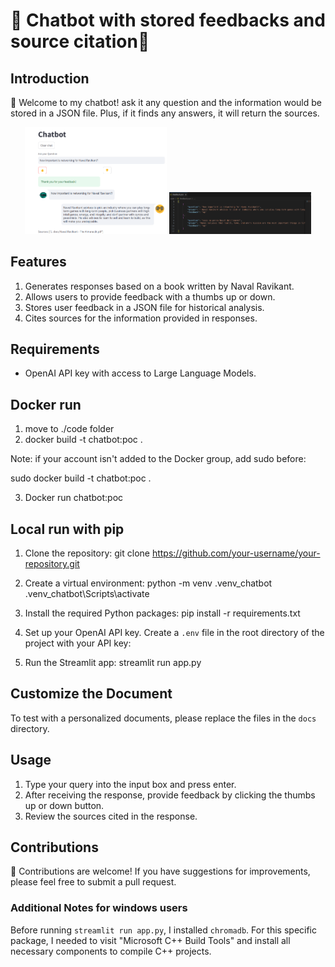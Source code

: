 # 💁 Chatbot with stored feedbacks and source citation📝
## Introduction

🤖 Welcome to my chatbot! ask it any question and the information would be stored in a JSON file. Plus, if it finds any answers, it will return the sources. 

<p align="center">
  <img src="code/img/screen_1.png" alt="Alt text" width="45%"/>
  <img src="code/img/screen_2.png" alt="Alt text" width="45%"/>
</p>




## Features

1. Generates responses based on a book written by Naval Ravikant.
2. Allows users to provide feedback with a thumbs up or down.
3. Stores user feedback in a JSON file for historical analysis.
4. Cites sources for the information provided in responses.

## Requirements

- OpenAI API key with access to Large Language Models.

## Docker run
1. move to ./code folder
2. docker build -t chatbot:poc .

Note: if your account isn't added to the Docker group, add sudo before: 

sudo docker build -t chatbot:poc .

3. Docker run chatbot:poc

## Local run with pip

1. Clone the repository:
git clone https://github.com/your-username/your-repository.git

2. Create a virtual environment:
python -m venv .venv_chatbot
.venv_chatbot\Scripts\activate

3. Install the required Python packages:
pip install -r requirements.txt

4. Set up your OpenAI API key. Create a `.env` file in the root directory of the project with your API key:

5. Run the Streamlit app:
streamlit run app.py


## Customize the Document

To test with a personalized documents, please replace the files in the `docs` directory.

## Usage

1. Type your query into the input box and press enter.
2. After receiving the response, provide feedback by clicking the thumbs up or down button.
3. Review the sources cited in the response.

## Contributions

📝 Contributions are welcome! If you have suggestions for improvements, please feel free to submit a pull request.

### Additional Notes for windows users

Before running `streamlit run app.py`, I installed `chromadb`. For this specific package, I needed to visit "Microsoft C++ Build Tools" and install all necessary components to compile C++ projects.


